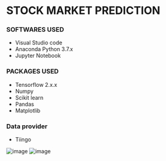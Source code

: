# STOCK MARKET PREDICTION

### SOFTWARES USED

- Visual Studio code
- Anaconda Python 3.7.x
- Jupyter Notebook

### PACKAGES USED

- Tensorflow 2.x.x
- Numpy
- Scikit learn
- Pandas
- Matplotlib

### Data provider

- Tiingo

![image](https://github.com/yogeshwaran08/Stock-market-prediction-using-lstm/assets/85753695/82dd0d89-2af3-4d3e-91a6-da5fc6ee9ca5)
![image](https://github.com/yogeshwaran08/Stock-market-prediction-using-lstm/assets/85753695/43a37605-5220-46b1-bfda-cd1b378fb765)

